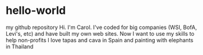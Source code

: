# hello-world
my github repository
Hi. I'm Carol. I've coded for big companies (WSI, BofA, Levi's, etc) and have built my own web sites. 
Now I want to use my skills to help non-profits
I love tapas and cava in Spain and painting with elephants in Thailand
